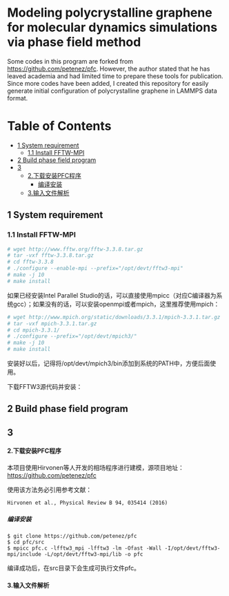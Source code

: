 # Modeling polycrystalline graphene for molecular dynamics simulations via phase field method <!-- omit in toc -->

Some codes in this program are forked from https://github.com/petenez/pfc. However, the author stated that he has leaved academia and had limited time to prepare these tools for publication. Since more codes have been added, I created this repository for easily generate initial configuration of polycrystalline graphene in LAMMPS data format.

# Table of Contents <!-- omit in toc -->
- [1 System requirement](#1-system-requirement)
  - [1.1 Install FFTW-MPI](#11-install-fftw-mpi)
- [2 Build phase field program](#2-build-phase-field-program)
- [3](#3)
    - [2.下载安装PFC程序](#2下载安装pfc程序)
      - [编译安装](#编译安装)
    - [3.输入文件解析](#3输入文件解析)


## 1 System requirement

### 1.1 Install FFTW-MPI



```bash
# wget http://www.fftw.org/fftw-3.3.8.tar.gz
# tar -vxf fftw-3.3.8.tar.gz
# cd fftw-3.3.8
# ./configure --enable-mpi --prefix="/opt/devt/fftw3-mpi"
# make -j 10
# make install
```



如果已经安装Intel Parallel Studio的话，可以直接使用mpicc（对应C编译器为系统gcc）；如果没有的话，可以安装openmpi或者mpich，这里推荐使用mpich：

```bash
# wget http://www.mpich.org/static/downloads/3.3.1/mpich-3.3.1.tar.gz
# tar -vxf mpich-3.3.1.tar.gz
# cd mpich-3.3.1/
# ./configure --prefix="/opt/devt/mpich3/"
# make -j 10
# make install
```
安装好以后，记得将/opt/devt/mpich3/bin添加到系统的PATH中，方便后面使用。

下载FFTW3源代码并安装：




## 2 Build phase field program



## 3


#### 2.下载安装PFC程序

本项目使用Hirvonen等人开发的相场程序进行建模，源项目地址：https://github.com/petenez/pfc

使用该方法务必引用参考文献：
```
Hirvonen et al., Physical Review B 94, 035414 (2016)
```

##### 编译安装
```
$ git clone https://github.com/petenez/pfc
$ cd pfc/src
$ mpicc pfc.c -lfftw3_mpi -lfftw3 -lm -Ofast -Wall -I/opt/devt/fftw3-mpi/include -L/opt/devt/fftw3-mpi/lib -o pfc
```
编译成功后，在src目录下会生成可执行文件pfc。

#### 3.输入文件解析
